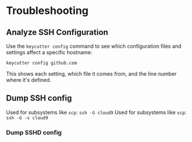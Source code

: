 # Troubleshooting

## Analyze SSH Configuration

Use the `keycutter config` command to see which configuration files and settings affect a specific hostname:

```shell
keycutter config github.com
```

This shows each setting, which file it comes from, and the line number where it's defined.

## Dump SSH config

Used for subsystems like `scp`: `ssh -G cloud9`
Used for subsystems like `scp`: `ssh -G -s cloud9`

### Dump SSHD config

